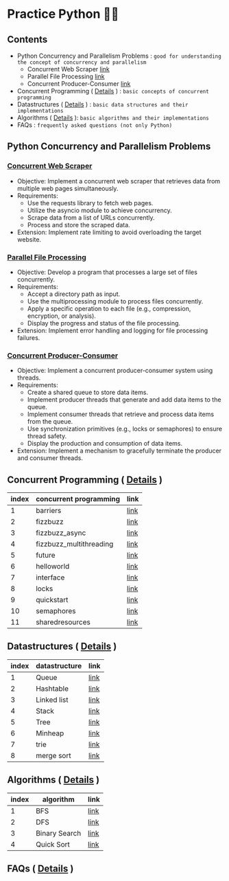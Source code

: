 # Practice Python 👩‍💻

## Contents

- Python Concurrency and Parallelism Problems : `good for understanding the concept of concurrency and parallelism`
  - Concurrent Web Scraper [link](/crawler/)
  - Parallel File Processing [link](/file_processing/)
  - Concurrent Producer-Consumer [link](/producer_consumer/)
- Concurrent Programming ( [Details](/concurrency/README.md) ) : `basic concepts of concurrent programming`
- Datastructures ( [Details](/datastructure/README.md) ) : `basic data structures and their implementations`
- Algorithms ( [Details](/algorithms/README.md) ): `basic algorithms and their implementations`
- FAQs : `frequently asked questions (not only Python)`

## Python Concurrency and Parallelism Problems

### [Concurrent Web Scraper](/crawler/)

- Objective: Implement a concurrent web scraper that retrieves data from
  multiple web pages simultaneously.
- Requirements:
  - Use the requests library to fetch web pages.
  - Utilize the asyncio module to achieve concurrency.
  - Scrape data from a list of URLs concurrently.
  - Process and store the scraped data.
- Extension: Implement rate limiting to avoid overloading the target website.

### [Parallel File Processing](/file_processing/)

- Objective: Develop a program that processes a large set of files concurrently.
- Requirements:
  - Accept a directory path as input.
  - Use the multiprocessing module to process files concurrently.
  - Apply a specific operation to each file (e.g., compression, encryption, or
    analysis).
  - Display the progress and status of the file processing.
- Extension: Implement error handling and logging for file processing failures.

### [Concurrent Producer-Consumer](/producer_consumer/)

- Objective: Implement a concurrent producer-consumer system using threads.
- Requirements:
  - Create a shared queue to store data items.
  - Implement producer threads that generate and add data items to the queue.
  - Implement consumer threads that retrieve and process data items from the
    queue.
  - Use synchronization primitives (e.g., locks or semaphores) to ensure thread
    safety.
  - Display the production and consumption of data items.
- Extension: Implement a mechanism to gracefully terminate the producer and
  consumer threads.

## Concurrent Programming ( [Details](/concurrency/README.md) )

| index | concurrent programming  | link                                           |
| ----- | ----------------------- | ---------------------------------------------- |
| 1     | barriers                | [link](/concurrent/barriers.py)                |
| 2     | fizzbuzz                | [link](/concurrent/fizzbuzz.py)                |
| 3     | fizzbuzz_async          | [link](/concurrent/fizzbuzz_async.py)          |
| 4     | fizzbuzz_multithreading | [link](/concurrent/fizzbuzz_multithreading.py) |
| 5     | future                  | [link](/concurrent/future.py)                  |
| 6     | helloworld              | [link](/concurrent/helloworld.py)              |
| 7     | interface               | [link](/concurrent/interface.py)               |
| 8     | locks                   | [link](/concurrent/locks.py)                   |
| 9     | quickstart              | [link](/concurrent/quickstart.py)              |
| 10    | semaphores              | [link](/concurrent/semaphores.py)              |
| 11    | sharedresources         | [link](/concurrent/sharedresources.py)         |

## Datastructures ( [Details](/datastructure/README.md) )

| index | datastructure | link                                 |
| ----- | ------------- | ------------------------------------ |
| 1     | Queue         | [link](/datastructure/_queue.py)     |
| 2     | Hashtable     | [link](/datastructure/hashtable.py)  |
| 3     | Linked list   | [link](/datastructure/linkedlist.py) |
| 4     | Stack         | [link](/datastructure/stack.py)      |
| 5     | Tree          | [link](/datastructure/tree.py)       |
| 6     | Minheap       | [link](/datastructure/minheap.py)    |
| 7     | trie          | [link](/datastructure/trie.py)       |
| 8     | merge sort    | [link](/datastructure/mergesort.py)  |

## Algorithms ( [Details](/algorithms/README.md) )

| index | algorithm     | link                                |
| ----- | ------------- | ----------------------------------- |
| 1     | BFS           | [link](/algorithms/bfs.py)          |
| 2     | DFS           | [link](/algorithms/dfs.py)          |
| 3     | Binary Search | [link](/algorithms/binarysearch.py) |
| 4     | Quick Sort    | [link](/algorithms/quicksort.py)    |

## FAQs ( [Details](/faqs/README.md) )
